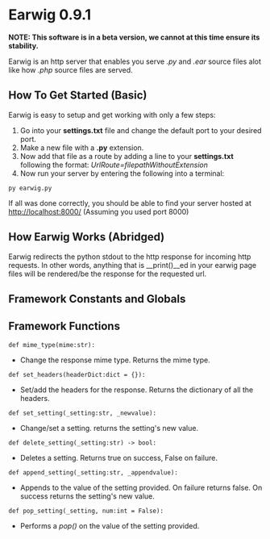 # Earwig 0.9.1
**NOTE: This software is in a beta version, we cannot at this time ensure its stability.**

 Earwig is an http server that enables you serve _.py_ and _.ear_ source files alot like how _.php_ source files are served.
 ## How To Get Started (Basic)
 Earwig is easy to setup and get working with only a few steps:
1. Go into your __settings.txt__ file and change the default port to your desired port.
2. Make a new file with a __.py__ extension.
3. Now add that file as a route by adding a line to your __settings.txt__ following the format: _UrlRoute=filepathWithoutExtension_
4. Now run your server by entering the following into a terminal:
```shell
py earwig.py
```
If all was done correctly, you should be able to find your server hosted at [http://localhost:8000/](http://localhost:8000/) (Assuming you used port 8000)
## How Earwig Works (Abridged)
Earwig redirects the python stdout to the http response for incoming http requests.  In other words, anything that is __print()__ed in your earwig page files will be rendered/be the response for the requested url.
## Framework Constants and Globals

## Framework Functions

`def mime_type(mime:str):`

 - Change the response mime type.  Returns the mime type.

`def set_headers(headerDict:dict = {}):`

 - Set/add the headers for the response.  Returns the dictionary of all the headers.

`def set_setting(_setting:str, _newvalue):`

 - Change/set a setting. returns the setting's new value.

`def delete_setting(_setting:str) -> bool:`

 - Deletes a setting. Returns true on success, False on failure.

`def append_setting(_setting:str, _appendvalue):`

 - Appends to the value of the setting provided.  On failure returns false. On success returns the setting's new value.

`def pop_setting(_setting, num:int = False):`

 - Performs a _pop()_ on the value of the setting provided.
